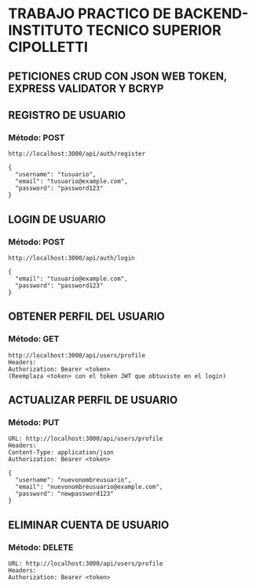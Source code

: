 # TRABAJO PRACTICO DE BACKEND- INSTITUTO TECNICO SUPERIOR CIPOLLETTI
## PETICIONES CRUD CON JSON WEB TOKEN, EXPRESS VALIDATOR Y BCRYP

## REGISTRO DE USUARIO
### Método: POST

```
http://localhost:3000/api/auth/register

{
  "username": "tusuario",
  "email": "tusuario@example.com",
  "password": "password123"
}
```

## LOGIN DE USUARIO
### Método: POST
```
http://localhost:3000/api/auth/login

{
  "email": "tusuario@example.com",
  "password": "password123"
}
```

## OBTENER PERFIL DEL USUARIO
### Método: GET
```
http://localhost:3000/api/users/profile
Headers:
Authorization: Bearer <token>
(Reemplaza <token> con el token JWT que obtuviste en el login)
```

## ACTUALIZAR PERFIL DE USUARIO
### Método: PUT

```
URL: http://localhost:3000/api/users/profile
Headers:
Content-Type: application/json
Authorization: Bearer <token>

{
  "username": "nuevonombreusuario",
  "email": "nuevonombreusuario@example.com",
  "password": "newpassword123"
}
```


## ELIMINAR CUENTA DE USUARIO
### Método: DELETE

```
URL: http://localhost:3000/api/users/profile
Headers:
Authorization: Bearer <token>
```
